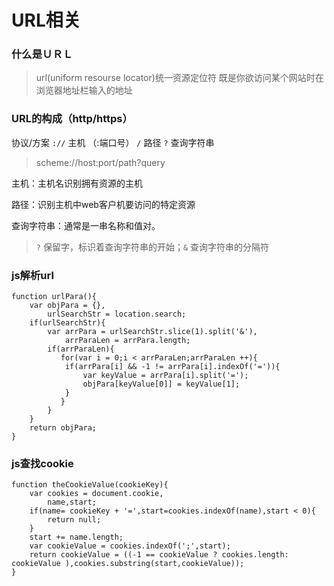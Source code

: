 # URL相关

### 什么是ＵＲＬ

> url(uniform resourse locator)统一资源定位符 既是你欲访问某个网站时在浏览器地址栏输入的地址

### URL的构成（http/https）

协议/方案 `://` 主机  （:端口号） `/` 路径 `?` 查询字符串

>scheme://host:port/path?query

主机：主机名识别拥有资源的主机

路径：识别主机中web客户机要访问的特定资源

查询字符串：通常是一串名称和值对。

> `?` 保留字，标识着查询字符串的开始；`&` 查询字符串的分隔符 


### js解析url

    function urlPara(){
        var objPara = {},
            urlSearchStr = location.search;
        if(urlSearchStr){
            var arrPara = urlSearchStr.slice(1).split('&'),
                arrParaLen = arrPara.length;
            if(arrParaLen){
               for(var i = 0;i < arrParaLen;arrParaLen ++){
                if(arrPara[i] && -1 != arrPara[i].indexOf('=')){
                    var keyValue = arrPara[i].split('=');
                    objPara[keyValue[0]] = keyValue[1];
                }
               }
            }
        }
        return objPara;
    }

### js查找cookie

    function theCookieValue(cookieKey){
        var cookies = document.cookie,
            name,start;
        if(name= cookieKey + '=',start=cookies.indexOf(name),start < 0){
            return null;
        }
        start += name.length;
        var cookieValue = cookies.indexOf(';',start);
        return cookieValue = ((-1 == cookieValue ? cookies.length: cookieValue ),cookies.substring(start,cookieValue));
    }
        

